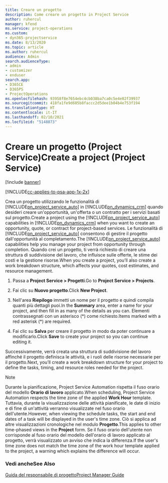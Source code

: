 ```yaml
---
title: Creare un progetto
description: Come creare un progetto in Project Service
author: ruhercul
manager: kfend
ms.service: project-operations
ms.custom:
- dyn365-projectservice
ms.date: 8/13/2020
ms.topic: article
ms.author: ruhercul
audience: Admin
search.audienceType:
- admin
- customizer
- enduser
search.app:
- D365CE
- D365PS
- ProjectOperations
ms.openlocfilehash: 93958f8e7654ebc4cb038ba7ca0c5e4e02f39937
ms.sourcegitcommit: 418fa1fe9d605b8faccc2d5dee1b04b4e753f194
ms.translationtype: HT
ms.contentlocale: it-IT
ms.lasthandoff: 02/10/2021
ms.locfileid: "5148873"
---
```

# <a name="create-a-project-project-service"></a><span data-ttu-id="022b5-103">Creare un progetto (Project Service)</span><span class="sxs-lookup"><span data-stu-id="022b5-103">Create a project (Project Service)</span></span>

[!include [banner](../includes/psa-now-project-operations.md)]

[!INCLUDE[cc-applies-to-psa-app-1x-2x](../includes/cc-applies-to-psa-app-1x-2x.md)]

<span data-ttu-id="022b5-104">Crea un progetto utilizzando le funzionalità di [!INCLUDE[pn_project_service_auto](../includes/pn-project-service-auto.md)] in [!INCLUDE[pn_dynamics_crm](../includes/pn-dynamics-crm.md)] quando desideri creare un'opportunità, un'offerta o un contratto per i servizi basati sul progetto.</span><span class="sxs-lookup"><span data-stu-id="022b5-104">Create a project using the [!INCLUDE[pn_project_service_auto](../includes/pn-project-service-auto.md)] capabilities in [!INCLUDE[pn_dynamics_crm](../includes/pn-dynamics-crm.md)] when you want to create an opportunity, quote, or contract for project-based services.</span></span> <span data-ttu-id="022b5-105">Le funzionalità di [!INCLUDE[pn_project_service_auto](../includes/pn-project-service-auto.md)] consentono di gestire il progetto dall'opportunità al completamento.</span><span class="sxs-lookup"><span data-stu-id="022b5-105">The [!INCLUDE[pn_project_service_auto](../includes/pn-project-service-auto.md)] capabilities help you manage your project from opportunity through completion.</span></span> <span data-ttu-id="022b5-106">Quando crei un progetto, ti verrà richiesto di creare una struttura di suddivisione del lavoro, che influisce sulle offerte, le stime dei costi e la gestione risorse.</span><span class="sxs-lookup"><span data-stu-id="022b5-106">When you create a project, you’ll also create a work breakdown structure, which affects your quotes, cost estimates, and resource management.</span></span>  
  
1.  <span data-ttu-id="022b5-107">Passa a **Project Service > Progetti**.</span><span class="sxs-lookup"><span data-stu-id="022b5-107">Go to **Project Service > Projects**.</span></span>  
  
2.  <span data-ttu-id="022b5-108">Fai clic su **Nuovo progetto**.</span><span class="sxs-lookup"><span data-stu-id="022b5-108">Click **New Project**.</span></span>  
  
3.  <span data-ttu-id="022b5-109">Nell'area **Riepilogo** immetti un nome per il progetto e quindi compila quanti più dettagli puoi.</span><span class="sxs-lookup"><span data-stu-id="022b5-109">In the **Summary** area, enter a name for your project, and then fill in as many of the details as you can.</span></span> <span data-ttu-id="022b5-110">Elementi contrassegnati con un asterisco (\*) come richiesto.</span><span class="sxs-lookup"><span data-stu-id="022b5-110">Items marked with a red asterisk (\*) are required.</span></span>  
  
4.  <span data-ttu-id="022b5-111">Fai clic su **Salva** per creare il progetto in modo da poter continuare a modificarlo.</span><span class="sxs-lookup"><span data-stu-id="022b5-111">Click **Save** to create your project so you can continue editing it.</span></span>  
  
<span data-ttu-id="022b5-112">Successivamente, verrà creata una struttura di suddivisione del lavoro affinché il progetto definisca le attività, e i ruoli delle risorse necessarie per il progetto.</span><span class="sxs-lookup"><span data-stu-id="022b5-112">Next, you’ll create a work breakdown structure for your project to define the tasks, timing, and resource roles needed for the project.</span></span>  

> [!NOTE]
> <span data-ttu-id="022b5-113">Durante la pianificazione, Project Service Automation rispetta il fuso orario del modello **Orario di lavoro** applicato.</span><span class="sxs-lookup"><span data-stu-id="022b5-113">When scheduling, Project Service Automation respects the time zone of the applied **Work Hour** template.</span></span> <span data-ttu-id="022b5-114">Tuttavia, durante la visualizzazione delle attività pianificate, le date di inizio e di fine di un'attività verranno visualizzate nel fuso orario dell'utente.</span><span class="sxs-lookup"><span data-stu-id="022b5-114">However, when viewing the schedule tasks, the start and end dates of a task will be displayed in the user's time zone.</span></span> <span data-ttu-id="022b5-115">Ciò si applica ad altre visualizzazioni cronologiche nel modulo **Progetto**.</span><span class="sxs-lookup"><span data-stu-id="022b5-115">This applies to other time-phased views in the **Project** form.</span></span> <span data-ttu-id="022b5-116">Se il fuso orario dell'utente non corrisponde al fuso orario del modello dell'orario di lavoro applicato al progetto, verrà visualizzato un avviso che indica la differenza.</span><span class="sxs-lookup"><span data-stu-id="022b5-116">If the user's time zone does not match the time zone of the work hour template applied to the project, a warning which explains the difference will occur.</span></span> 
  
### <a name="see-also"></a><span data-ttu-id="022b5-117">Vedi anche</span><span class="sxs-lookup"><span data-stu-id="022b5-117">See Also</span></span>  
 [<span data-ttu-id="022b5-118">Guida del responsabile di progetto</span><span class="sxs-lookup"><span data-stu-id="022b5-118">Project Manager Guide</span></span>](../psa/project-manager-guide.md)
